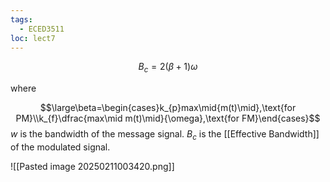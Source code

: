 ```yaml
---
tags:
  - ECED3511
loc: lect7
---
```


$$B_{c}=2(\beta+1)\omega$$

where

$$\large\beta=\begin{cases}k_{p}max\mid{m(t)\mid},\text{for PM}\\k_{f}\dfrac{max\mid m(t)\mid}{\omega},\text{for FM}\end{cases}$$
$w$ is the bandwidth of the message signal.
$B_{c}$ is the [[Effective Bandwidth]] of the modulated signal.


![[Pasted image 20250211003420.png]]
